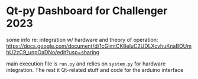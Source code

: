 # Qt-py Dashboard for Challenger 2023

some info re: integration w/ hardware and theory of operation: https://docs.google.com/document/d/1cGimtCK8eluC2UDLXcvhuKnaBOUmhU2zC9_unpOaDNo/edit?usp=sharing 

main execution file is `run.py` and relies on `system.py` for hardware integration. The rest it Qt-related stuff and code for the arduino interface 
